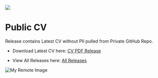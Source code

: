 ![](https://raw.githubusercontent.com/dombean/dombean/main/profile.png)

# Public CV

Release contains Latest CV without PII pulled from Private GitHub Repo.

* Download Latest CV here: [CV PDF Release](https://github.com/dombean/cv/releases/latest/download/cv_dominic_bean_without_pii.pdf)

* View All Releases here: [All Releases](https://github.com/dombean/cv/releases)

![My Remote Image](https://github.com/dombean/cv/releases/latest/download/cv_dominic_bean_without_pii.png)
